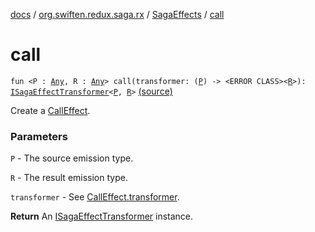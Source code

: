 [docs](../../index.md) / [org.swiften.redux.saga.rx](../index.md) / [SagaEffects](index.md) / [call](./call.md)

# call

`fun <P : `[`Any`](https://kotlinlang.org/api/latest/jvm/stdlib/kotlin/-any/index.html)`, R : `[`Any`](https://kotlinlang.org/api/latest/jvm/stdlib/kotlin/-any/index.html)`> call(transformer: (`[`P`](call.md#P)`) -> <ERROR CLASS><`[`R`](call.md#R)`>): `[`ISagaEffectTransformer`](../../org.swiften.redux.saga.common/-i-saga-effect-transformer.md)`<`[`P`](call.md#P)`, `[`R`](call.md#R)`>` [(source)](https://github.com/protoman92/KotlinRedux/tree/master/common/common-rx-saga/src/main/kotlin/org/swiften/redux/saga/rx/SagaEffects.kt#L27)

Create a [CallEffect](../-call-effect/index.md).

### Parameters

`P` - The source emission type.

`R` - The result emission type.

`transformer` - See [CallEffect.transformer](../-call-effect/transformer.md).

**Return**
An [ISagaEffectTransformer](../../org.swiften.redux.saga.common/-i-saga-effect-transformer.md) instance.

